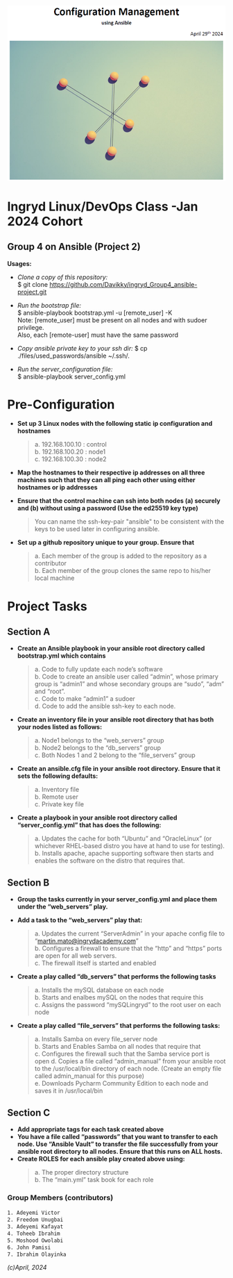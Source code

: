 ![Group4-ansible](https://raw.githubusercontent.com/Davikky/ingryd_Group4_ansible-project/main/Group4-ansible.PNG)  

# Ingryd Linux/DevOps Class -Jan 2024 Cohort
## Group 4 on Ansible (Project 2)

**Usages:**
- *Clone a copy of this repository:*  
	$ git clone https://github.com/Davikky/ingryd_Group4_ansible-project.git  

- *Run the bootstrap file:*  
	$ ansible-playbook bootstrap.yml -u [remote_user] -K  
  	Note: [remote_user] must be present on all nodes and with sudoer privilege.  
	Also, each [remote-user] must have the same password

- *Copy ansible private key to your ssh dir:*
  	$ cp ./files/used_passwords/ansible ~/.ssh/.

- *Run the server_configuration file:*  
	$ ansible-playbook server_config.yml  

# Pre-Configuration
- **Set up 3 Linux nodes with the following static ip configuration and hostnames**  
	> a. 192.168.100.10 : control  
	> b. 192.168.100.20 : node1  
	> c. 192.168.100.30 : node2  

- **Map the hostnames to their respective ip addresses on all three machines such that they can all ping each other using either hostnames or ip addresses**  

- **Ensure that the control machine can ssh into both nodes (a) securely and (b) without using a password (Use the ed25519 key type)**
  	> You can name the ssh-key-pair "ansible" to be consistent with the keys to be used later in configuring ansible.

- **Set up a github repository unique to your group. Ensure that**  
	> a. Each member of the group is added to the repository as a contributor  
	> b. Each member of the group clones the same repo to his/her local machine  

# Project Tasks

## Section A
- **Create an Ansible playbook in your ansible root directory called bootstrap.yml which contains**  
	> a. Code to fully update each node’s software  
	> b. Code to create an ansible user called “admin”, whose primary group is “admin1” and whose secondary groups are “sudo”, “adm” and “root”.  
	> c. Code to make “admin1” a sudoer  
	> d. Code to add the ansible ssh-key to each node.  

- **Create an inventory file in your ansible root directory that has both your nodes listed as follows:**  
	> a. Node1 belongs to the “web_servers” group  
	> b. Node2 belongs to the “db_servers” group  
	> c. Both Nodes 1 and 2 belong to the “file_servers” group

 - **Create an ansible.cfg file in your ansible root directory. Ensure that it sets the following defaults:**  
	> a. Inventory file  
	> b. Remote user  
	> c. Private key file

 - **Create a playbook in your ansible root directory called “server_config.yml” that has does the following:** 
	> a. Updates the cache for both “Ubuntu” and “OracleLinux” (or whichever RHEL-based distro you have at hand to use for testing).  
	> b. Installs apache, apache supporting software then starts and enables the software on the distro that requires that.

 ## Section B
 - **Group the tasks currently in your server_config.yml and place them under the “web_servers” play.**

 - **Add a task to the “web_servers” play that:**  
	> a. Updates the current “ServerAdmin” in your apache config file to “martin.mato@ingrydacademy.com”  
	> b. Configures a firewall to ensure that the “http” and “https” ports are open for all web servers.  
	> c. The firewall itself is started and enabled

 - **Create a play called “db_servers” that performs the following tasks**  
	> a. Installs the mySQL database on each node  
	> b. Starts and enalbes mySQL on the nodes that require this  
	> c. Assigns the password “mySQLingryd” to the root user on each node

 - **Create a play called “file_servers” that performs the following tasks:**  
	> a. Installs Samba on every file_server node  
	> b. Starts and Enables Samba on all nodes that require that  
	> c. Configures the firewall such that the Samba service port is open
 	> d. Copies a file called “admin_manual” from your ansible root to the /usr/local/bin directory of each node. (Create an empty file called admin_manual for this purpose)  
	> e. Downloads Pycharm Community Edition to each node and saves it in /usr/local/bin

 ## Section C
 - **Add appropriate tags for each task created above**
 - **You have a file called “passwords” that you want to transfer to each node. Use “Ansible Vault” to transfer the file successfully from your ansible root directory to all nodes. Ensure that this runs on ALL hosts.**
 - **Create ROLES for each ansible play created above using:**
   	> a. The proper directory structure  
	> b. The “main.yml” task book for each role  

### Group Members (contributors)
	1. Adeyemi Victor
	2. Freedom Unugbai
	3. Adeyemi Kafayat
	4. Toheeb Ibrahim
	5. Moshood Owolabi
	6. John Pamisi
	7. Ibrahim Olayinka
    
*(c)April, 2024*
